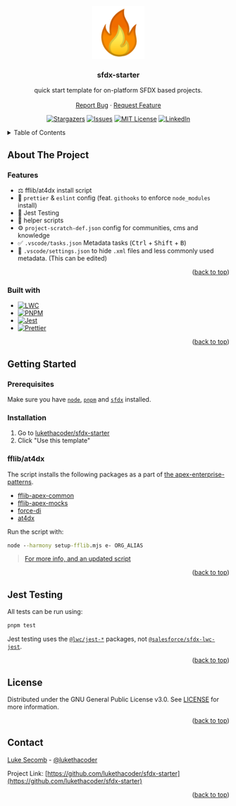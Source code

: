 <a name="readme-top"></a>

<!-- PROJECT LOGO -->
<br />
<div align="center">
  <a href="https://github.com/lukethacoder/sfdx-starter">
    <img src="./assets/favicon.png" alt="Logo" width="120" height="120">
  </a>

<h3 align="center">sfdx-starter</h3>
  <p align="center">
    quick start template for on-platform SFDX based projects.
    <br />
    <br />
    <!-- <a href="https://lukesecomb.digital">View Site</a>
    · -->
    <a href="https://github.com/lukethacoder/sfdx-starter/issues">Report Bug</a>
    ·
    <a href="https://github.com/lukethacoder/sfdx-starter/issues">Request Feature</a>
  </p>
  
  <!-- PROJECT SHIELDS -->
  [![Stargazers][stars-shield]][stars-url]
  [![Issues][issues-shield]][issues-url]
  [![MIT License][license-shield]][license-url]
  [![LinkedIn][linkedin-shield]][linkedin-url]
</div>

<!-- TABLE OF CONTENTS -->
<details>
  <summary>Table of Contents</summary>
  <ol>
    <li>
      <a href="#about-the-project">About The Project</a>
      <ul>
        <li><a href="#features">Features</a></li>
        <li><a href="#built-with">Built with</a></li>
      </ul>
    </li>
    <li>
      <a href="#getting-started">Getting Started</a>
      <ul>
        <li><a href="#prerequisites">Prerequisites</a></li>
        <li><a href="#installation">Installation</a></li>
        <li><a href="#fflib-at4dx">fflib/at4dx</a></li>
      </ul>
    </li>
    <li>
      <a href="#jest-testing">Jest Testing</a>
    </li>
    <li><a href="#license">License</a></li>
    <li><a href="#contact">Contact</a></li>
  </ol>
</details>

<!-- ABOUT THE PROJECT -->

## About The Project

### Features

- ⚖️ fflib/at4dx install script
- 💅 `prettier` & `eslint` config (feat. `githooks` to enforce `node_modules` install)
- 🧪 Jest Testing
- 📜 helper scripts
- ⚙️ `project-scratch-def.json` config for communities, cms and knowledge
- ✅ `.vscode/tasks.json` Metadata tasks (<kbd>Ctrl</kbd> + <kbd>Shift</kbd> + <kbd>B</kbd>)
- 🙈 `.vscode/settings.json` to hide `.xml` files and less commonly used metadata. (This can be edited)

<p align="right">(<a href="#readme-top">back to top</a>)</p>

### Built with

- [![LWC][lwc]][lwc-url]
- [![PNPM][pnpm]][pnpm-url]
- [![Jest][jest]][jest-url]
- [![Prettier][prettier]][prettier-url]

<p align="right">(<a href="#readme-top">back to top</a>)</p>

<!-- GETTING STARTED -->

## Getting Started

### Prerequisites

Make sure you have [`node`](https://nodejs.org/en), [`pnpm`](https://pnpm.io/) and [`sfdx`](https://developer.salesforce.com/tools/salesforcecli) installed.

### Installation

1. Go to [lukethacoder/sfdx-starter](https://github.com/lukethacoder/sfdx-starter)
2. Click "Use this template"

### fflib/at4dx

The script installs the following packages as a part of [the apex-enterprise-patterns](https://github.com/apex-enterprise-patterns).

- [fflib-apex-common](https://github.com/apex-enterprise-patterns/fflib-apex-common)
- [fflib-apex-mocks](https://github.com/apex-enterprise-patterns/fflib-apex-mocks)
- [force-di](https://github.com/apex-enterprise-patterns/force-di)
- [at4dx](https://github.com/apex-enterprise-patterns/at4dx)

Run the script with:

```cmd
node --harmony setup-fflib.mjs e- ORG_ALIAS
```

> [For more info, and an updated script](https://gist.github.com/lukethacoder/dd2af8ef3cc344b6dc15a9cd6a5569f2)

<p align="right">(<a href="#readme-top">back to top</a>)</p>

<!-- TESTING -->

## Jest Testing

All tests can be run using:

```cmd
pnpm test
```

Jest testing uses the [`@lwc/jest-*`](https://github.com/salesforce/lwc-test) packages, not [`@salesforce/sfdx-lwc-jest`](https://github.com/salesforce/sfdx-lwc-jest).

<p align="right">(<a href="#readme-top">back to top</a>)</p>

<!-- LICENSE -->

## License

Distributed under the GNU General Public License v3.0. See [LICENSE](https://github.com/lukethacoder/sfdx-starter/blob/main/LICENSE) for more information.

<p align="right">(<a href="#readme-top">back to top</a>)</p>

<!-- CONTACT -->

## Contact

[Luke Secomb]([license-url]) - [@lukethacoder](https://github.com/lukethacoder)

Project Link: [https://github.com/lukethacoder/sfdx-starter](https://github.com/lukethacoder/sfdx-starter)

<p align="right">(<a href="#readme-top">back to top</a>)</p>

<!-- MARKDOWN LINKS & IMAGES -->
<!-- https://www.markdownguide.org/basic-syntax/#reference-style-links -->

[forks-shield]: https://img.shields.io/github/forks/lukethacoder/sfdx-starter.svg?style=for-the-badge
[forks-url]: https://github.com/lukethacoder/sfdx-starter/network/members
[stars-shield]: https://img.shields.io/github/stars/lukethacoder/sfdx-starter.svg?style=for-the-badge
[stars-url]: https://github.com/lukethacoder/sfdx-starter/stargazers
[issues-shield]: https://img.shields.io/github/issues/lukethacoder/sfdx-starter.svg?style=for-the-badge
[issues-url]: https://github.com/lukethacoder/sfdx-starter/issues
[license-shield]: https://img.shields.io/github/license/lukethacoder/sfdx-starter.svg?style=for-the-badge
[license-url]: https://github.com/lukethacoder/sfdx-starter/blob/main/LICENSE
[linkedin-shield]: https://img.shields.io/badge/-LinkedIn-black.svg?style=for-the-badge&logo=linkedin&colorB=555
[linkedin-url]: https://www.linkedin.com/in/luke-secomb/
[product-screenshot]: docs/screenshot.png
[lwc]: https://img.shields.io/badge/lwc-009ddb?style=for-the-badge&logo=salesforce&logoColor=white
[lwc-url]: https://lwc.dev
[prettier]: https://img.shields.io/badge/Prettier-1a2b34?style=for-the-badge&logo=prettier&logoColor=white
[prettier-url]: https://prettier.io/
[pnpm]: https://img.shields.io/badge/pnpm-4e4e4e?style=for-the-badge&logo=pnpm
[pnpm-url]: https://lwc.dev
[jest]: https://img.shields.io/badge/jest-99425b?style=for-the-badge&logo=jest&logoColor=white
[jest-url]: https://github.com/jestjs/jest
